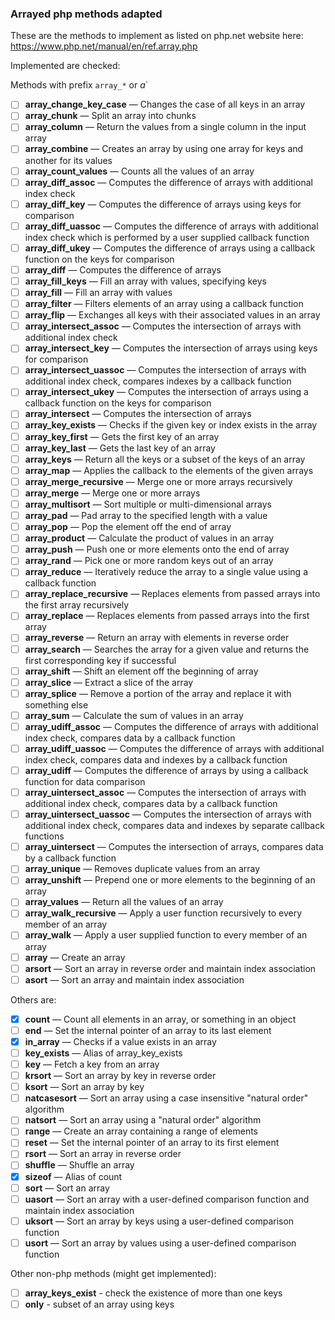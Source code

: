 ### Arrayed php methods adapted

These are the methods to implement as listed on php.net website here: https://www.php.net/manual/en/ref.array.php

Implemented are checked:

Methods with prefix `array_*` or *a*`

- [ ] **array_change_key_case** — Changes the case of all keys in an array
- [ ] **array_chunk** — Split an array into chunks
- [ ] **array_column** — Return the values from a single column in the input array
- [ ] **array_combine** — Creates an array by using one array for keys and another for its values
- [ ] **array_count_values** — Counts all the values of an array
- [ ] **array_diff_assoc** — Computes the difference of arrays with additional index check
- [ ] **array_diff_key** — Computes the difference of arrays using keys for comparison
- [ ] **array_diff_uassoc** — Computes the difference of arrays with additional index check which is performed by a user supplied callback function
- [ ] **array_diff_ukey** — Computes the difference of arrays using a callback function on the keys for comparison
- [ ] **array_diff** — Computes the difference of arrays
- [ ] **array_fill_keys** — Fill an array with values, specifying keys
- [ ] **array_fill** — Fill an array with values
- [ ] **array_filter** — Filters elements of an array using a callback function
- [ ] **array_flip** — Exchanges all keys with their associated values in an array
- [ ] **array_intersect_assoc** — Computes the intersection of arrays with additional index check
- [ ] **array_intersect_key** — Computes the intersection of arrays using keys for comparison
- [ ] **array_intersect_uassoc** — Computes the intersection of arrays with additional index check, compares indexes by a callback function
- [ ] **array_intersect_ukey** — Computes the intersection of arrays using a callback function on the keys for comparison
- [ ] **array_intersect** — Computes the intersection of arrays
- [ ] **array_key_exists** — Checks if the given key or index exists in the array
- [ ] **array_key_first** — Gets the first key of an array
- [ ] **array_key_last** — Gets the last key of an array
- [ ] **array_keys** — Return all the keys or a subset of the keys of an array
- [ ] **array_map** — Applies the callback to the elements of the given arrays
- [ ] **array_merge_recursive** — Merge one or more arrays recursively
- [ ] **array_merge** — Merge one or more arrays
- [ ] **array_multisort** — Sort multiple or multi-dimensional arrays
- [ ] **array_pad** — Pad array to the specified length with a value
- [ ] **array_pop** — Pop the element off the end of array
- [ ] **array_product** — Calculate the product of values in an array
- [ ] **array_push** — Push one or more elements onto the end of array
- [ ] **array_rand** — Pick one or more random keys out of an array
- [ ] **array_reduce** — Iteratively reduce the array to a single value using a callback function
- [ ] **array_replace_recursive** — Replaces elements from passed arrays into the first array recursively
- [ ] **array_replace** — Replaces elements from passed arrays into the first array
- [ ] **array_reverse** — Return an array with elements in reverse order
- [ ] **array_search** — Searches the array for a given value and returns the first corresponding key if successful
- [ ] **array_shift** — Shift an element off the beginning of array
- [ ] **array_slice** — Extract a slice of the array
- [ ] **array_splice** — Remove a portion of the array and replace it with something else
- [ ] **array_sum** — Calculate the sum of values in an array
- [ ] **array_udiff_assoc** — Computes the difference of arrays with additional index check, compares data by a callback function
- [ ] **array_udiff_uassoc** — Computes the difference of arrays with additional index check, compares data and indexes by a callback function
- [ ] **array_udiff** — Computes the difference of arrays by using a callback function for data comparison
- [ ] **array_uintersect_assoc** — Computes the intersection of arrays with additional index check, compares data by a callback function
- [ ] **array_uintersect_uassoc** — Computes the intersection of arrays with additional index check, compares data and indexes by separate callback functions
- [ ] **array_uintersect** — Computes the intersection of arrays, compares data by a callback function
- [ ] **array_unique** — Removes duplicate values from an array
- [ ] **array_unshift** — Prepend one or more elements to the beginning of an array
- [ ] **array_values** — Return all the values of an array
- [ ] **array_walk_recursive** — Apply a user function recursively to every member of an array
- [ ] **array_walk** — Apply a user supplied function to every member of an array
- [ ] **array** — Create an array
- [ ] **arsort** — Sort an array in reverse order and maintain index association
- [ ] **asort** — Sort an array and maintain index association

Others are:

- [x] **count** — Count all elements in an array, or something in an object
- [ ] **end** — Set the internal pointer of an array to its last element
- [x] **in_array** — Checks if a value exists in an array
- [ ] **key_exists** — Alias of array_key_exists
- [ ] **key** — Fetch a key from an array
- [ ] **krsort** — Sort an array by key in reverse order
- [ ] **ksort** — Sort an array by key
- [ ] **natcasesort** — Sort an array using a case insensitive "natural order" algorithm
- [ ] **natsort** — Sort an array using a "natural order" algorithm
- [ ] **range** — Create an array containing a range of elements
- [ ] **reset** — Set the internal pointer of an array to its first element
- [ ] **rsort** — Sort an array in reverse order
- [ ] **shuffle** — Shuffle an array
- [x] **sizeof** — Alias of count
- [ ] **sort** — Sort an array
- [ ] **uasort** — Sort an array with a user-defined comparison function and maintain index association
- [ ] **uksort** — Sort an array by keys using a user-defined comparison function
- [ ] **usort** — Sort an array by values using a user-defined comparison function

Other non-php methods (might get implemented):

- [ ] **array_keys_exist** - check the existence of more than one keys
- [ ] **only** - subset of an array using keys